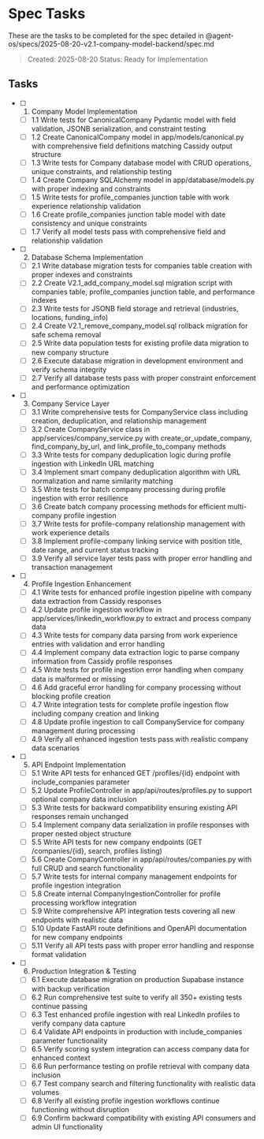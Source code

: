 # Spec Tasks

These are the tasks to be completed for the spec detailed in @agent-os/specs/2025-08-20-v2.1-company-model-backend/spec.md

> Created: 2025-08-20
> Status: Ready for Implementation

## Tasks

- [ ] 1. Company Model Implementation
  - [ ] 1.1 Write tests for CanonicalCompany Pydantic model with field validation, JSONB serialization, and constraint testing
  - [ ] 1.2 Create CanonicalCompany model in app/models/canonical.py with comprehensive field definitions matching Cassidy output structure
  - [ ] 1.3 Write tests for Company database model with CRUD operations, unique constraints, and relationship testing
  - [ ] 1.4 Create Company SQLAlchemy model in app/database/models.py with proper indexing and constraints
  - [ ] 1.5 Write tests for profile_companies junction table with work experience relationship validation
  - [ ] 1.6 Create profile_companies junction table model with date consistency and unique constraints
  - [ ] 1.7 Verify all model tests pass with comprehensive field and relationship validation

- [ ] 2. Database Schema Implementation  
  - [ ] 2.1 Write database migration tests for companies table creation with proper indexes and constraints
  - [ ] 2.2 Create V2.1_add_company_model.sql migration script with companies table, profile_companies junction table, and performance indexes
  - [ ] 2.3 Write tests for JSONB field storage and retrieval (industries, locations, funding_info)
  - [ ] 2.4 Create V2.1_remove_company_model.sql rollback migration for safe schema removal
  - [ ] 2.5 Write data population tests for existing profile data migration to new company structure
  - [ ] 2.6 Execute database migration in development environment and verify schema integrity
  - [ ] 2.7 Verify all database tests pass with proper constraint enforcement and performance optimization

- [ ] 3. Company Service Layer
  - [ ] 3.1 Write comprehensive tests for CompanyService class including creation, deduplication, and relationship management
  - [ ] 3.2 Create CompanyService class in app/services/company_service.py with create_or_update_company, find_company_by_url, and link_profile_to_company methods
  - [ ] 3.3 Write tests for company deduplication logic during profile ingestion with LinkedIn URL matching
  - [ ] 3.4 Implement smart company deduplication algorithm with URL normalization and name similarity matching
  - [ ] 3.5 Write tests for batch company processing during profile ingestion with error resilience
  - [ ] 3.6 Create batch company processing methods for efficient multi-company profile ingestion
  - [ ] 3.7 Write tests for profile-company relationship management with work experience details
  - [ ] 3.8 Implement profile-company linking service with position title, date range, and current status tracking
  - [ ] 3.9 Verify all service layer tests pass with proper error handling and transaction management

- [ ] 4. Profile Ingestion Enhancement
  - [ ] 4.1 Write tests for enhanced profile ingestion pipeline with company data extraction from Cassidy responses
  - [ ] 4.2 Update profile ingestion workflow in app/services/linkedin_workflow.py to extract and process company data
  - [ ] 4.3 Write tests for company data parsing from work experience entries with validation and error handling
  - [ ] 4.4 Implement company data extraction logic to parse company information from Cassidy profile responses
  - [ ] 4.5 Write tests for profile ingestion error handling when company data is malformed or missing
  - [ ] 4.6 Add graceful error handling for company processing without blocking profile creation
  - [ ] 4.7 Write integration tests for complete profile ingestion flow including company creation and linking
  - [ ] 4.8 Update profile ingestion to call CompanyService for company management during processing
  - [ ] 4.9 Verify all enhanced ingestion tests pass with realistic company data scenarios

- [ ] 5. API Endpoint Implementation
  - [ ] 5.1 Write API tests for enhanced GET /profiles/{id} endpoint with include_companies parameter
  - [ ] 5.2 Update ProfileController in app/api/routes/profiles.py to support optional company data inclusion
  - [ ] 5.3 Write tests for backward compatibility ensuring existing API responses remain unchanged
  - [ ] 5.4 Implement company data serialization in profile responses with proper nested object structure
  - [ ] 5.5 Write API tests for new company endpoints (GET /companies/{id}, search, profiles listing)
  - [ ] 5.6 Create CompanyController in app/api/routes/companies.py with full CRUD and search functionality
  - [ ] 5.7 Write tests for internal company management endpoints for profile ingestion integration
  - [ ] 5.8 Create internal CompanyIngestionController for profile processing workflow integration
  - [ ] 5.9 Write comprehensive API integration tests covering all new endpoints with realistic data
  - [ ] 5.10 Update FastAPI route definitions and OpenAPI documentation for new company endpoints
  - [ ] 5.11 Verify all API tests pass with proper error handling and response format validation

- [ ] 6. Production Integration & Testing
  - [ ] 6.1 Execute database migration on production Supabase instance with backup verification
  - [ ] 6.2 Run comprehensive test suite to verify all 350+ existing tests continue passing
  - [ ] 6.3 Test enhanced profile ingestion with real LinkedIn profiles to verify company data capture
  - [ ] 6.4 Validate API endpoints in production with include_companies parameter functionality
  - [ ] 6.5 Verify scoring system integration can access company data for enhanced context
  - [ ] 6.6 Run performance testing on profile retrieval with company data inclusion
  - [ ] 6.7 Test company search and filtering functionality with realistic data volumes
  - [ ] 6.8 Verify all existing profile ingestion workflows continue functioning without disruption
  - [ ] 6.9 Confirm backward compatibility with existing API consumers and admin UI functionality
